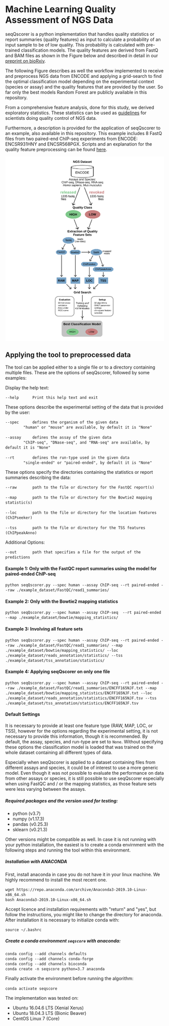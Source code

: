 # Machine Learning Quality Assessment of NGS Data

seqQscorer is a python implementation that handles quality statistics or report summaries (quality features) as input to calculate a probability of an input sample to be of low quality. This probability is calculated with pre-trained classification models. The quality features are derived from FastQ and BAM files as shown in the Figure below and described in detail in our [preprint on bioRxiv](https://www.biorxiv.org/content/10.1101/768713v2). 

The following Figure describes as well the workflow implemented to receive and preprocess NGS data from ENCODE and applying a grid-search to find the optimal classification model depending on the experimental context (species or assay) and the quality features that are provided by the user. So far only the best models Random Forest are publicly available in this repository.

From a comprehensive feature analysis, done for this study, we derived exploratory statistics. These statistics can be used as [guidelines](statistical_guidelines/) for scientists doing quality control of NGS data. 

Furthermore, a description is provided for the application of seqQscorer to an example, also available in this repository. This example includes 8 FastQ files from two paired-end ChIP-seq experiments from ENCODE: ENCSR931HNY and ENCSR568PGX. Scripts and an explanation for the quality feature preprocessing can be found [here](example_dataset/).

<img src="figures/workflow.png" width="800">



## Applying the tool to preprocessed data

The tool can be applied either to a single file or to a directory containing multiple files. These are the options of seqQscorer, followed by some examples:

Display the help text:
	
	--help		Print this help text and exit
	
These options describe the experimental setting of the data 
that is provided by the user:
	
	--spec		defines the organism of the given data
			"human" or "mouse" are available, by default it is "None"
	
	--assay		defines the assay of the given data
			"ChIP-seq", "DNase-seq", and "RNA-seq" are available, by default it is "None"
	
	--rt		defines the run-type used in the given data
			"single-ended" or "paired-ended", by default it is "None"
	
These options specify the directories containing the statistics 
or report summaries describing the data:

	--raw		path to the file or directory for the FastQC report(s)
	
	--map		path to the file or directory for the Bowtie2 mapping statistic(s)
	
	--loc		path to the file or directory for the location features (ChIPseeker)
	
	--tss		path to the file or directory for the TSS features (ChIPpeakAnno)

Additional Options:

	--out		path that specifies a file for the output of the predictions

#### Example 1: Only with the FastQC report summaries using the model for paired-ended ChIP-seq
```
python seqQscorer.py --spec human --assay ChIP-seq --rt paired-ended --raw ./example_dataset/FastQC/read1_summaries/
```

#### Example 2: Only with the Bowtie2 mapping statistics
```
python seqQscorer.py --spec human --assay ChIP-seq  --rt paired-ended --map ./example_dataset/bowtie/mapping_statistics/
```

#### Example 3: Involving all feature sets
```
python seqQscorer.py --spec human --assay ChIP-seq --rt paired-ended --raw ./example_dataset/FastQC/read1_summaries/ --map ./example_dataset/bowtie/mapping_statistics/ --loc ./example_dataset/reads_annotation/statistics/ --tss ./example_dataset/tss_annotation/statistics/
```

#### Example 4: Applying seqQscorer on only one file
```
python seqQscorer.py --spec human --assay ChIP-seq --rt paired-ended --raw ./example_dataset/FastQC/read1_summaries/ENCFF165NJF.txt --map ./example_dataset/bowtie/mapping_statistics/ENCFF165NJF.txt --loc ./example_dataset/reads_annotation/statistics/ENCFF165NJF.tsv --tss ./example_dataset/tss_annotation/statistics/ENCFF165NJF.tsv
```

#### Default Settings

It is necessary to provide at least one feature type (RAW, MAP, LOC, or TSS), however for the options regarding the experimental setting, it is not necessary to provide this information, though it is recommended. By default, the assay, species, and run-type are set to `None`. Without specifying these options the classification model is loaded that was trained on the whole dataset containing all different types of data. 

Especially when seqQscorer is applied to a dataset containing files from different assays and species, it could be of interest to use a more generic model. Even though it was not possible to evaluate the performance on data from other assays or species, it is still possible to use seqQscorer especially when using FastQC and / or the mapping statistics, as those feature sets were less varying between the assays.

##### Required packages and the version used for testing:

- python (v3.7)
- numpy (v1.17.3)
- pandas (v0.25.3)
- sklearn (v0.21.3)

Other versions might be compatible as well. In case it is not running with your python installation, the easiest is to create a conda envirnment with the following steps and running the tool within this environment.

##### Installation with ANACONDA  

First, install anaconda in case you do not have it in your linux machine. We highly recommend to install the most recent one.

```
wget https://repo.anaconda.com/archive/Anaconda3-2019.10-Linux-x86_64.sh
bash Anaconda3-2019.10-Linux-x86_64.sh

```
Accept licence and installation requirements with "return" and "yes", but follow the instructions, you might like to change the directory for anaconda. After installation it is necessary to initialize conda with:
```
source ~/.bashrc
```

##### Create a conda environment `seqscore` with anaconda:

```
conda config --add channels defaults
conda config --add channels conda-forge
conda config --add channels bioconda
conda create -n seqscore python=3.7 anaconda
```
Finally activate the environment before running the algorithm:

`conda activate seqscore`

The implementation was tested on:
- Ubuntu 16.04.6 LTS (Xenial Xerus)
- Ubuntu 18.04.3 LTS (Bionic Beaver)
- CentOS Linux 7 (Core)


